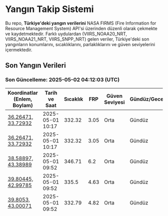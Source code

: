 # Yangın Takip Sistemi

Bu repo, **Türkiye'deki yangın verilerini** NASA FIRMS (Fire Information for Resource Management System) API'si üzerinden düzenli olarak çekmekte ve kaydetmektedir. Farklı uydulardan (VIIRS_NOAA20_NRT, VIIRS_NOAA21_NRT, VIIRS_SNPP_NRT) gelen veriler, Türkiye'deki son yangınların konumlarını, sıcaklıklarını, parlaklıklarını ve güven seviyelerini içermektedir.

## Son Yangın Verileri
### Son Güncelleme: 2025-05-02 04:12:03 (UTC)

| Koordinatlar (Enlem, Boylam) | Tarih ve Saat | Sıcaklık | FRP | Güven Seviyesi | Gündüz/Gece |
|-----------------------------|----------------|----------|-----|----------------|-------------|
| [36.26471, 33.72932](https://www.google.com/maps?q=36.26471,33.72932) | 2025-05-01 10:17 | 332.32 | 3.05 | Orta | Gündüz |
| [36.26471, 33.72932](https://www.google.com/maps?q=36.26471,33.72932) | 2025-05-01 10:17 | 332.32 | 3.05 | Orta | Gündüz |
| [38.58897, 43.38989](https://www.google.com/maps?q=38.58897,43.38989) | 2025-05-01 09:52 | 346.71 | 6.2 | Orta | Gündüz |
| [39.80445, 42.99785](https://www.google.com/maps?q=39.80445,42.99785) | 2025-05-01 09:52 | 335.5 | 4.63 | Orta | Gündüz |
| [39.8053, 43.00071](https://www.google.com/maps?q=39.8053,43.00071) | 2025-05-01 09:52 | 332.79 | 4.82 | Orta | Gündüz |
| [38.58897, 43.38989](https://www.google.com/maps?q=38.58897,43.38989) | 2025-05-01 09:52 | 346.71 | 6.2 | Orta | Gündüz |
| [39.80445, 42.99785](https://www.google.com/maps?q=39.80445,42.99785) | 2025-05-01 09:52 | 335.5 | 4.63 | Orta | Gündüz |
| [39.8053, 43.00071](https://www.google.com/maps?q=39.8053,43.00071) | 2025-05-01 09:52 | 332.79 | 4.82 | Orta | Gündüz |
| [38.58897, 43.38989](https://www.google.com/maps?q=38.58897,43.38989) | 2025-05-01 09:52 | 346.71 | 6.2 | Orta | Gündüz |
| [39.80445, 42.99785](https://www.google.com/maps?q=39.80445,42.99785) | 2025-05-01 09:52 | 335.5 | 4.63 | Orta | Gündüz |
| [39.8053, 43.00071](https://www.google.com/maps?q=39.8053,43.00071) | 2025-05-01 09:52 | 332.79 | 4.82 | Orta | Gündüz |
| [36.87157, 34.73949](https://www.google.com/maps?q=36.87157,34.73949) | 2025-05-01 10:41 | 336.22 | 3.81 | Orta | Gündüz |
| [41.19265, 32.62233](https://www.google.com/maps?q=41.19265,32.62233) | 2025-05-01 10:41 | 329.5 | 1.71 | Orta | Gündüz |
| [41.68488, 27.2438](https://www.google.com/maps?q=41.68488,27.2438) | 2025-05-01 10:41 | 327.18 | 2.29 | Düşük | Gündüz |
| [37.66717, 34.46036](https://www.google.com/maps?q=37.66717,34.46036) | 2025-05-01 10:43 | 337.22 | 2.25 | Orta | Gündüz |
| [36.87157, 34.73949](https://www.google.com/maps?q=36.87157,34.73949) | 2025-05-01 10:41 | 336.22 | 3.81 | Orta | Gündüz |
| [41.19265, 32.62233](https://www.google.com/maps?q=41.19265,32.62233) | 2025-05-01 10:41 | 329.5 | 1.71 | Orta | Gündüz |
| [41.68488, 27.2438](https://www.google.com/maps?q=41.68488,27.2438) | 2025-05-01 10:41 | 327.18 | 2.29 | Düşük | Gündüz |
| [37.66717, 34.46036](https://www.google.com/maps?q=37.66717,34.46036) | 2025-05-01 10:43 | 337.22 | 2.25 | Orta | Gündüz |

## Yazar

[sarusadgac](https://x.com/sarusadgac)
